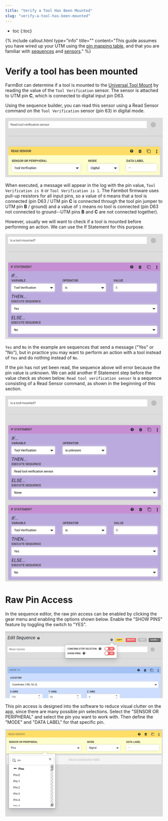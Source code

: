 ```yaml
---
title: "Verify a Tool Has Been Mounted"
slug: "verify-a-tool-has-been-mounted"
---
```


* toc
{:toc}


{%
include callout.html
type="info"
title=""
content="This guide assumes you have wired up your UTM using the [pin mapping table](https://genesis.farm.bot/FarmBot-Genesis-V1-5/tools/utm#pin-mapping), and that you are familiar with [sequences](../../Web-App/sequences.md) and [sensors](../../Web-App/controls/sensors.md)."
%}



# Verify a tool has been mounted

FarmBot can determine if a tool is mounted to the [Universal Tool Mount](https://genesis.farm.bot/docs/utm) by reading the value of the `Tool Verification` sensor. The sensor is attached to UTM pin **C**, which is connected to digital input pin D63.

Using the sequence builder, you can read this sensor using a <span class="fb-step fb-read-pin">Read Sensor</span> command on the `Tool Verification` sensor (pin 63) in digital mode.

![read_tool_sensor.png](read_tool_sensor.png)

When executed, a message will appear in the log with the pin value, `Tool Verification is 0` or `Tool Verification is 1`. The Farmbot firmware uses pull-up resistors for all input pins, so a value of `0` means that a tool is connected (pin D63 / UTM pin **C** is connected through the tool pin jumper to UTM pin **B** / ground) and a value of `1` means no tool is connected (pin D63 not connected to ground--UTM pins **B** and **C** are not connected together).

However, usually we will want to check if a tool is mounted before performing an action. We can use the <span class="fb-step fb-if-statement">If Statement</span> for this purpose.

![is_a_tool_mounted.png](is_a_tool_mounted.png)

`Yes` and `No` in the example are sequences that send a message ("Yes" or "No"), but in practice you may want to perform an action with a tool instead of `Yes` and do nothing instead of `No`.

If the pin has not yet been read, the sequence above will error because the pin value is unknown. We can add another <span class="fb-step fb-if-statement">If Statement</span> step before the value check as shown below. `Read tool verification sensor` is a sequence consisting of a <span class="fb-step fb-read-pin">Read Sensor</span> command, as shown in the beginning of this section.

![tool_mounted_check.png](tool_mounted_check.png)



# Raw Pin Access

In the sequence editor, the raw pin access can be enabled by clicking the gear menu and enabling the options shown below. Enable the "SHOW PINS" feature by toggling the switch to "YES".

![PIN_ACCESS.png](PIN_ACCESS.png)

This pin access is designed into the software to reduce visual clutter on the app, since there are many possible pin selections. Select the "SENSOR OR PERIPHERAL" and select the pin you want to work with. Then define the "MODE" and "DATA LABEL" for that specific pin.

![READ_SENSOR_.jpg](READ_SENSOR_.jpg)

